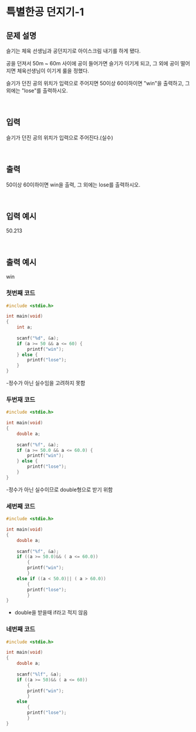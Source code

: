 # 특별한공 던지기-1
## 문제 설명     

슬기는 체육 선생님과 공던지기로 아이스크림 내기를 하게 됐다.

공을 던져서 50m ~ 60m 사이에 공이 들어가면 슬기가 이기게 되고, 그 외에 공이 떨어지면 체육선생님이 이기게 룰을 정했다.

슬기가 던진 공의 위치가 입력으로 주어지면 50이상 60이하이면 "win"을 출력하고, 그 외에는 "lose"를 출력하시오.

​

## 입력

슬기가 던진 공의 위치가 입력으로 주어진다.(실수)

​

## 출력

50이상 60이하이면 win을 출력, 그 외에는 lose를 출력하시오.

​

## 입력 예시   

50.213

​

## 출력 예시

win

### 첫번째 코드
```c
#include <stdio.h>

int main(void)
{
    int a;
    
    scanf("%d", &a);
    if (a >= 50 && a <= 60) {
        printf("win");
    } else {
        printf("lose");
    }
}
```
-정수가 아닌 실수임을 고려하지 못함

### 두번재 코드
```c
#include <stdio.h>

int main(void)
{
    double a;
    
    scanf("%f", &a);
    if (a >= 50.0 && a <= 60.0) {
        printf("win");
    } else {
        printf("lose");
    }
}
```
-정수가 아닌 실수이므로 double형으로 받기 위함

### 세번째 코드
```c
#include <stdio.h>

int main(void)
{
    double a;
    
    scanf("%f", &a);
    if ((a >= 50.0)&& ( a <= 60.0))
        {
        printf("win");
        }
    else if ((a < 50.0)|| ( a > 60.0))
        {
        printf("lose");
        }
}
```

- double을 받을때 if라고 적지 않음

### 네번째 코드
```c
#include <stdio.h>

int main(void)
{
    double a;
    
    scanf("%lf", &a);
    if ((a >= 50)&& ( a <= 60))
        {
        printf("win");
        }
    else 
        {
        printf("lose");
        }
}
```
